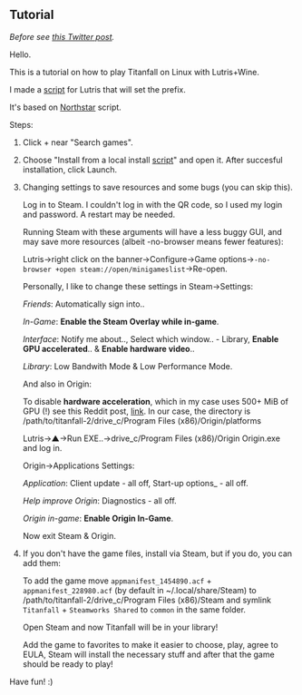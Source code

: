 ## Tutorial
_Before see [this Twitter post](https://twitter.com/p0358/status/1626811868412010497)._

Hello.

This is a tutorial on how to play Titanfall on Linux with Lutris+Wine.

I made a [script](https://github.com/begin-theadventure/lutris-scripts/releases/tag/Titanfall) for Lutris that will set the prefix.

It's based on [Northstar](https://github.com/begin-theadventure/lutris-scripts/tree/main/lutris-scripts/Titanfall) script.

Steps:

1. Click + near "Search games".
2. Choose "Install from a local install [script](https://github.com/begin-theadventure/lutris-scripts/releases/download/Titanfall/titanfall-steam-origin.json)" and open it. After succesful installation, click Launch.
3. Changing settings to save resources and some bugs (you can skip this).

    Log in to Steam. I couldn't log in with the QR code, so I used my login and password. A restart may be needed.

    Running Steam with these arguments will have a less buggy GUI, and may save more resources (albeit -no-browser means fewer features):

    Lutris->right click on the banner->Configure->Game options->`-no-browser +open steam://open/minigameslist`->Re-open.

    Personally, I like to change these settings in Steam->Settings:

    _Friends_: Automatically sign into..

    _In-Game_: **Enable the Steam Overlay while in-game**.

    _Interface_: Notify me about.., Select which window.. - Library, **Enable GPU accelerated**.. & **Enable hardware video**..

    _Library_: Low Bandwith Mode & Low Performance Mode.

    And also in Origin:

    To disable **hardware acceleration**, which in my case uses 500+ MiB of GPU (!) see this Reddit post, [link](https://www.reddit.com/r/origin/comments/q8o9gv/disable_origin_client_hardware_acceleration). In our case, the directory is /path/to/titanfall-2/drive_c/Program Files (x86)/Origin/platforms

    Lutris->▲->Run EXE..->drive_c/Program Files (x86)/Origin Origin.exe and log in.

    Origin->Applications Settings:

    _Application_: Client update - all off, Start-up options_ - all off.

    _Help improve Origin_: Diagnostics - all off.

    _Origin in-game_: **Enable Origin In-Game**.

    Now exit Steam & Origin.

4. If you don't have the game files, install via Steam, but if you do, you can add them:

    To add the game move `appmanifest_1454890.acf` + `appmanifest_228980.acf` (by default in ~/.local/share/Steam) to /path/to/titanfall-2/drive_c/Program Files (x86)/Steam and symlink `Titanfall` + `Steamworks Shared` to `common` in the same folder.

    Open Steam and now Titanfall will be in your library!

    Add the game to favorites to make it easier to choose, play, agree to EULA, Steam will install the necessary stuff and after that the game should be ready to play!

Have fun! :)
